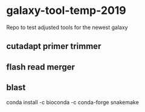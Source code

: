 # galaxy-tool-temp-2019
Repo to test adjusted tools for the newest galaxy

## cutadapt primer trimmer
## flash read merger
## blast
conda install -c bioconda -c conda-forge snakemake
